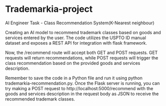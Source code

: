 # Trademarkia-project
AI Engineer Task -  Class Recommendation System(K-Nearest neighbour)

Creating an AI model to recommend trademark classes based on goods and services entered by the user. The code utilizes the USPTO ID manual dataset and exposes a REST API for integration with flask framework.

Now, the /recommend route will accept both GET and POST requests. GET requests will return recommendations, while POST requests will trigger the class recommendation based on the provided goods and services description.

Remember to save the code in a Python file and run it using python trademarkia-recommendation.py. Once the Flask server is running, you can try making a POST request to http://localhost:5000/recommend with the goods and services description in the request body as JSON to receive the recommended trademark classes.
